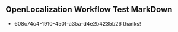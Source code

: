## OpenLocalization Workflow Test MarkDown
* 608c74c4-1910-450f-a35a-d4e2b4235b26 thanks!

<!--HONumber=Aug16_HO1-->


